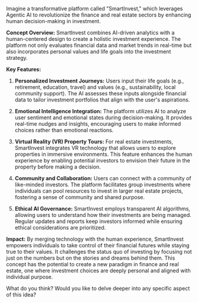 Imagine a transformative platform called "SmartInvest," which leverages Agentic AI to revolutionize the finance and real estate sectors by enhancing human decision-making in investment. 

**Concept Overview:**
SmartInvest combines AI-driven analytics with a human-centered design to create a holistic investment experience. The platform not only evaluates financial data and market trends in real-time but also incorporates personal values and life goals into the investment strategy.

**Key Features:**

1. **Personalized Investment Journeys:** Users input their life goals (e.g., retirement, education, travel) and values (e.g., sustainability, local community support). The AI assesses these inputs alongside financial data to tailor investment portfolios that align with the user's aspirations.

2. **Emotional Intelligence Integration:** The platform utilizes AI to analyze user sentiment and emotional states during decision-making. It provides real-time nudges and insights, encouraging users to make informed choices rather than emotional reactions.

3. **Virtual Reality (VR) Property Tours:** For real estate investments, SmartInvest integrates VR technology that allows users to explore properties in immersive environments. This feature enhances the human experience by enabling potential investors to envision their future in the property before making a decision.

4. **Community and Collaboration:** Users can connect with a community of like-minded investors. The platform facilitates group investments where individuals can pool resources to invest in larger real estate projects, fostering a sense of community and shared purpose.

5. **Ethical AI Governance:** SmartInvest employs transparent AI algorithms, allowing users to understand how their investments are being managed. Regular updates and reports keep investors informed while ensuring ethical considerations are prioritized.

**Impact:**
By merging technology with the human experience, SmartInvest empowers individuals to take control of their financial futures while staying true to their values. It challenges the status quo of investing by focusing not just on the numbers but on the stories and dreams behind them. This concept has the potential to create a new paradigm in finance and real estate, one where investment choices are deeply personal and aligned with individual purpose. 

What do you think? Would you like to delve deeper into any specific aspect of this idea?